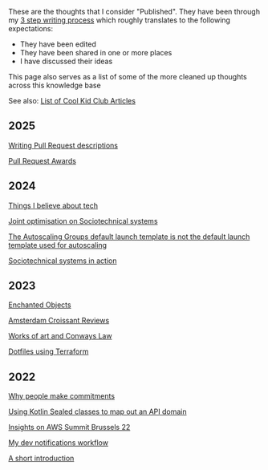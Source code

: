 These are the thoughts that I consider "Published". They have been through my [3 step writing process](3%20step%20writing%20process.md) which roughly translates to the following expectations:
* They have been edited
* They have been shared in one or more places
* I have discussed their ideas

This page also serves as a list of some of the more cleaned up thoughts across this knowledge base

See also: [List of Cool Kid Club Articles](List%20of%20Cool%20Kid%20Club%20Articles.md)

## 2025

[Writing Pull Request descriptions](Writing%20Pull%20Request%20descriptions.md)

[Pull Request Awards](Pull%20Request%20Awards.md)

## 2024

[Things I believe about tech](Things%20I%20believe%20about%20tech.md)

[Joint optimisation on Sociotechnical systems](Joint%20optimisation%20on%20Sociotechnical%20systems.md)

[The Autoscaling Groups default launch template is not the default launch template used for autoscaling](The%20Autoscaling%20Groups%20default%20launch%20template%20is%20not%20the%20default%20launch%20template%20used%20for%20autoscaling.md)

[Sociotechnical systems in action](Sociotechnical%20systems%20in%20action.md)

## 2023

[Enchanted Objects](Enchanted%20Objects.md)

[Amsterdam Croissant Reviews](Amsterdam%20Croissant%20Reviews.md)

[Works of art and Conways Law](Works%20of%20art%20and%20Conways%20Law.md)

[Dotfiles using Terraform](Dotfiles%20using%20Terraform.md)

## 2022

[Why people make commitments](Why%20people%20make%20commitments.md)

[Using Kotlin Sealed classes to map out an API domain](Using%20Kotlin%20Sealed%20classes%20to%20map%20out%20an%20API%20domain.md)

[Insights on AWS Summit Brussels 22](Insights%20on%20AWS%20Summit%20Brussels%2022.md)

[My dev notifications workflow](My%20dev%20notifications%20workflow.md)

[A short introduction](A%20short%20introduction.md)
